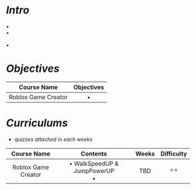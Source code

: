 <i>

# Intro
• 
<br>
•  <br>
<br>
•  <br>

# Objectives

<div align="center", class="python">

| Course Name | Objectives | 
| :--------: | :-----------: |
| Roblox Game Creator | •  |

</div>


# Curriculums

* quizzes attached in each weeks

<div align="center", class="python">

| Course Name | Contents | Weeks | Difficulty |
| :--------: | :-----------: | :-----------: | :-----------: |
| Roblox Game Creator | • WalkSpeedUP & JumpPowerUP <br> • | TBD | ⭐⭐ |

</div>

</i>

